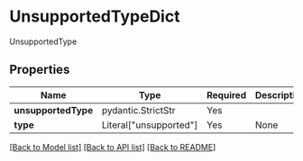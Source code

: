 # UnsupportedTypeDict

UnsupportedType

## Properties
| Name | Type | Required | Description |
| ------------ | ------------- | ------------- | ------------- |
**unsupportedType** | pydantic.StrictStr | Yes |  |
**type** | Literal["unsupported"] | Yes | None |


[[Back to Model list]](../../../../README.md#models-v1-link) [[Back to API list]](../../../../README.md#apis-v1-link) [[Back to README]](../../../../README.md)
